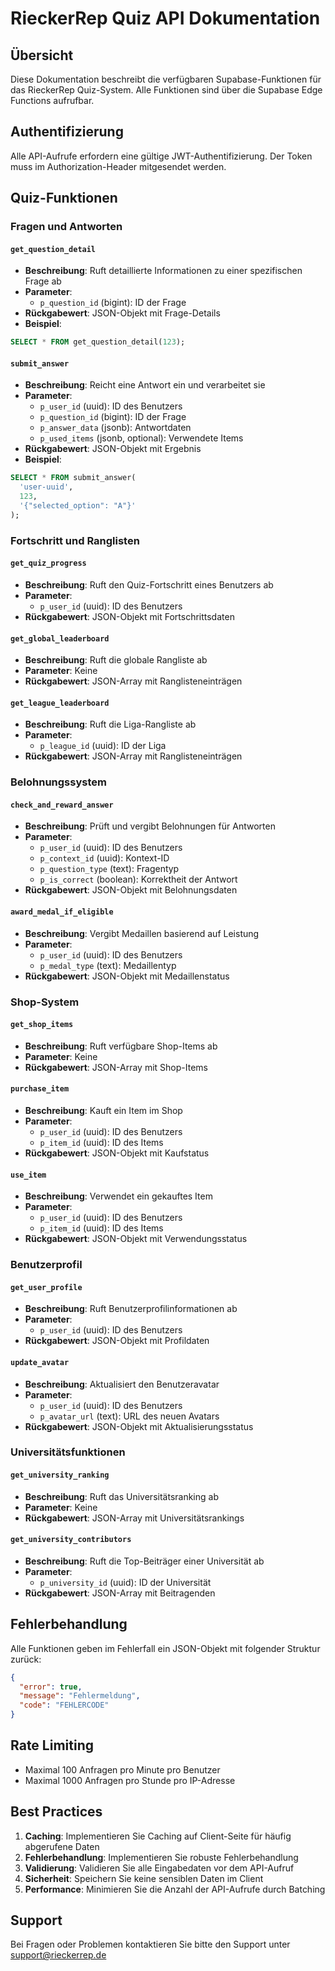 # RieckerRep Quiz API Dokumentation

## Übersicht
Diese Dokumentation beschreibt die verfügbaren Supabase-Funktionen für das RieckerRep Quiz-System. Alle Funktionen sind über die Supabase Edge Functions aufrufbar.

## Authentifizierung
Alle API-Aufrufe erfordern eine gültige JWT-Authentifizierung. Der Token muss im Authorization-Header mitgesendet werden.

## Quiz-Funktionen

### Fragen und Antworten

#### `get_question_detail`
- **Beschreibung**: Ruft detaillierte Informationen zu einer spezifischen Frage ab
- **Parameter**:
  - `p_question_id` (bigint): ID der Frage
- **Rückgabewert**: JSON-Objekt mit Frage-Details
- **Beispiel**:
```sql
SELECT * FROM get_question_detail(123);
```

#### `submit_answer`
- **Beschreibung**: Reicht eine Antwort ein und verarbeitet sie
- **Parameter**:
  - `p_user_id` (uuid): ID des Benutzers
  - `p_question_id` (bigint): ID der Frage
  - `p_answer_data` (jsonb): Antwortdaten
  - `p_used_items` (jsonb, optional): Verwendete Items
- **Rückgabewert**: JSON-Objekt mit Ergebnis
- **Beispiel**:
```sql
SELECT * FROM submit_answer(
  'user-uuid',
  123,
  '{"selected_option": "A"}'
);
```

### Fortschritt und Ranglisten

#### `get_quiz_progress`
- **Beschreibung**: Ruft den Quiz-Fortschritt eines Benutzers ab
- **Parameter**:
  - `p_user_id` (uuid): ID des Benutzers
- **Rückgabewert**: JSON-Objekt mit Fortschrittsdaten

#### `get_global_leaderboard`
- **Beschreibung**: Ruft die globale Rangliste ab
- **Parameter**: Keine
- **Rückgabewert**: JSON-Array mit Ranglisteneinträgen

#### `get_league_leaderboard`
- **Beschreibung**: Ruft die Liga-Rangliste ab
- **Parameter**:
  - `p_league_id` (uuid): ID der Liga
- **Rückgabewert**: JSON-Array mit Ranglisteneinträgen

### Belohnungssystem

#### `check_and_reward_answer`
- **Beschreibung**: Prüft und vergibt Belohnungen für Antworten
- **Parameter**:
  - `p_user_id` (uuid): ID des Benutzers
  - `p_context_id` (uuid): Kontext-ID
  - `p_question_type` (text): Fragentyp
  - `p_is_correct` (boolean): Korrektheit der Antwort
- **Rückgabewert**: JSON-Objekt mit Belohnungsdaten

#### `award_medal_if_eligible`
- **Beschreibung**: Vergibt Medaillen basierend auf Leistung
- **Parameter**:
  - `p_user_id` (uuid): ID des Benutzers
  - `p_medal_type` (text): Medaillentyp
- **Rückgabewert**: JSON-Objekt mit Medaillenstatus

### Shop-System

#### `get_shop_items`
- **Beschreibung**: Ruft verfügbare Shop-Items ab
- **Parameter**: Keine
- **Rückgabewert**: JSON-Array mit Shop-Items

#### `purchase_item`
- **Beschreibung**: Kauft ein Item im Shop
- **Parameter**:
  - `p_user_id` (uuid): ID des Benutzers
  - `p_item_id` (uuid): ID des Items
- **Rückgabewert**: JSON-Objekt mit Kaufstatus

#### `use_item`
- **Beschreibung**: Verwendet ein gekauftes Item
- **Parameter**:
  - `p_user_id` (uuid): ID des Benutzers
  - `p_item_id` (uuid): ID des Items
- **Rückgabewert**: JSON-Objekt mit Verwendungsstatus

### Benutzerprofil

#### `get_user_profile`
- **Beschreibung**: Ruft Benutzerprofilinformationen ab
- **Parameter**:
  - `p_user_id` (uuid): ID des Benutzers
- **Rückgabewert**: JSON-Objekt mit Profildaten

#### `update_avatar`
- **Beschreibung**: Aktualisiert den Benutzeravatar
- **Parameter**:
  - `p_user_id` (uuid): ID des Benutzers
  - `p_avatar_url` (text): URL des neuen Avatars
- **Rückgabewert**: JSON-Objekt mit Aktualisierungsstatus

### Universitätsfunktionen

#### `get_university_ranking`
- **Beschreibung**: Ruft das Universitätsranking ab
- **Parameter**: Keine
- **Rückgabewert**: JSON-Array mit Universitätsrankings

#### `get_university_contributors`
- **Beschreibung**: Ruft die Top-Beiträger einer Universität ab
- **Parameter**:
  - `p_university_id` (uuid): ID der Universität
- **Rückgabewert**: JSON-Array mit Beitragenden

## Fehlerbehandlung

Alle Funktionen geben im Fehlerfall ein JSON-Objekt mit folgender Struktur zurück:
```json
{
  "error": true,
  "message": "Fehlermeldung",
  "code": "FEHLERCODE"
}
```

## Rate Limiting

- Maximal 100 Anfragen pro Minute pro Benutzer
- Maximal 1000 Anfragen pro Stunde pro IP-Adresse

## Best Practices

1. **Caching**: Implementieren Sie Caching auf Client-Seite für häufig abgerufene Daten
2. **Fehlerbehandlung**: Implementieren Sie robuste Fehlerbehandlung
3. **Validierung**: Validieren Sie alle Eingabedaten vor dem API-Aufruf
4. **Sicherheit**: Speichern Sie keine sensiblen Daten im Client
5. **Performance**: Minimieren Sie die Anzahl der API-Aufrufe durch Batching

## Support

Bei Fragen oder Problemen kontaktieren Sie bitte den Support unter support@rieckerrep.de 